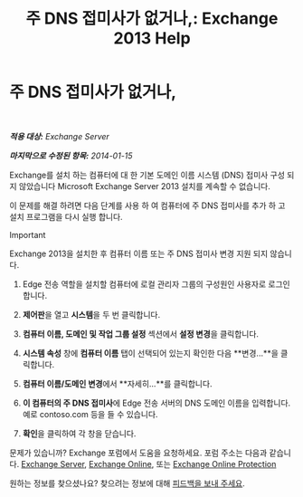 ﻿---
title: '주 DNS 접미사가 없거나,: Exchange 2013 Help'
TOCTitle: 주 DNS 접미사가 없거나,
ms:assetid: 310765bf-a650-4a3d-a5e4-6173b559d4f6
ms:mtpsurl: https://technet.microsoft.com/ko-kr/library/ms.exch.setupreadiness.fqdnmissing(v=EXCHG.150)
ms:contentKeyID: 61203318
ms.date: 05/22/2018
mtps_version: v=EXCHG.150
ms.translationtype: MT
---

# 주 DNS 접미사가 없거나,

 

_**적용 대상:** Exchange Server_

_**마지막으로 수정된 항목:** 2014-01-15_

Exchange를 설치 하는 컴퓨터에 대 한 기본 도메인 이름 시스템 (DNS) 접미사 구성 되지 않았습니다 Microsoft Exchange Server 2013 설치를 계속할 수 없습니다.

이 문제를 해결 하려면 다음 단계를 사용 하 여 컴퓨터에 주 DNS 접미사를 추가 하 고 설치 프로그램을 다시 실행 합니다.


> [!IMPORTANT]
> Exchange 2013을 설치한 후 컴퓨터 이름 또는 주 DNS 접미사 변경 지원 되지 않습니다.



1.  Edge 전송 역할을 설치할 컴퓨터에 로컬 관리자 그룹의 구성원인 사용자로 로그인합니다.

2.  **제어판**을 열고 **시스템**을 두 번 클릭합니다.

3.  **컴퓨터 이름, 도메인 및 작업 그룹 설정** 섹션에서 **설정 변경**을 클릭합니다.

4.  **시스템 속성** 창에 **컴퓨터 이름** 탭이 선택되어 있는지 확인한 다음 **변경...**을 클릭합니다.

5.  **컴퓨터 이름/도메인 변경**에서 **자세히...**를 클릭합니다.

6.  **이 컴퓨터의 주 DNS 접미사**에 Edge 전송 서버의 DNS 도메인 이름을 입력합니다. 예로 contoso.com 등을 들 수 있습니다.

7.  **확인**을 클릭하여 각 창을 닫습니다.

문제가 있습니까? Exchange 포럼에서 도움을 요청하세요. 포럼 주소는 다음과 같습니다. [Exchange Server](https://go.microsoft.com/fwlink/p/?linkid=60612), [Exchange Online](https://go.microsoft.com/fwlink/p/?linkid=267542), 또는 [Exchange Online Protection](https://go.microsoft.com/fwlink/p/?linkid=285351)

원하는 정보를 찾으셨나요? 찾으려는 정보에 대해 [피드백을 보내 주세요](mailto:exsetuphelpfeedback@microsoft.com?subject=exchange%202013%20setup%20help%20feedback).

